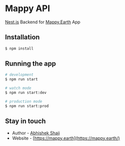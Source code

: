 # Mappy API
[Nest.js](https://github.com/nestjs/nest) Backend for [Mappy.Earth](https://apps.apple.com/us/app/mappy-earth/id1590029147) App

## Installation

```bash
$ npm install
```

## Running the app

```bash
# development
$ npm run start

# watch mode
$ npm run start:dev

# production mode
$ npm run start:prod
```

## Stay in touch

- Author - [Abhishek Shaji](https://github.com/abhishek-shaji)
- Website - [https://mappy.earth](https://mappy.earth/)
